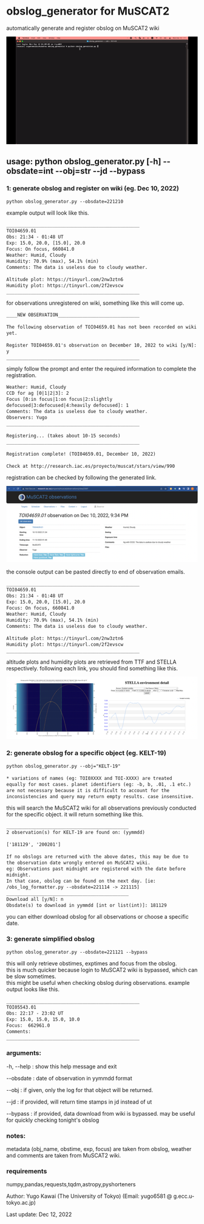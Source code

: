 # obslog_generator for MuSCAT2

automatically generate and register obslog on MuSCAT2 wiki

![demo](/img/obslog_generator_demo.gif)

## usage: python obslog_generator.py [-h] --obsdate=int --obj=str --jd --bypass

### 1: generate obslog and register on wiki (eg. Dec 10, 2022)

	python obslog_generator.py --obsdate=221210
	
example output will look like this.

	_________________________________________________
	TOI04659.01
	Obs: 21:34 - 01:48 UT
	Exp: 15.0, 20.0, [15.0], 20.0
	Focus: On focus, 660841.0
	Weather: Humid, Cloudy
	Humidity: 70.9% (max), 54.1% (min)
	Comments: The data is useless due to cloudy weather.

	Altitude plot: https://tinyurl.com/2nw3ztn6
	Humidity plot: https://tinyurl.com/2f2evscw
	_________________________________________________

for observations unregistered on wiki, something like this will come up.

	____NEW OBSERVATION______________________________

	The following observation of TOI04659.01 has not been recorded on wiki yet.

	Register TOI04659.01's observation on December 10, 2022 to wiki [y/N]: y
	_________________________________________________
	
simply follow the prompt and enter the required information to complete the registration. 

	Weather: Humid, Cloudy
	CCD for ag [0|1|2|3]: 2
	Focus [0:in focus|1:on focus|2:slightly defocused|3:defocused|4:heavily defocused]: 1
	Comments: The data is useless due to cloudy weather.
	Observers: Yugo
	_________________________________________________

	Registering... (takes about 10-15 seconds)
	_________________________________________________

	Registration complete! (TOI04659.01, December 10, 2022)

	Check at http://research.iac.es/proyecto/muscat/stars/view/990
	
registration can be checked by following the generated link.
	
![registration](/img/registration_demo.png)

the console output can be pasted directly to end of observation emails.

	_________________________________________________
	TOI04659.01
	Obs: 21:34 - 01:48 UT
	Exp: 15.0, 20.0, [15.0], 20.0
	Focus: On focus, 660841.0
	Weather: Humid, Cloudy
	Humidity: 70.9% (max), 54.1% (min)
	Comments: The data is useless due to cloudy weather.

	Altitude plot: https://tinyurl.com/2nw3ztn6
	Humidity plot: https://tinyurl.com/2f2evscw
	_________________________________________________

altitude plots and humidity plots are retrieved from TTF and STELLA respectively. following each link, you should find something like this.

![altitude and humidity plots](/img/sample_altitude_humidity_plots.png)

### 2: generate obslog for a specific object (eg. KELT-19)

	python obslog_generator.py --obj="KELT-19"
	
	* variations of names (eg: TOI0XXXX and TOI-XXXX) are treated 
	equally for most cases. planet identifiers (eg: -b, b, .01, .1 etc.) 
	are not necessary because it is difficult to account for the 
	inconsistencies and query may return empty results. case insensitive.
	
this will search the MuSCAT2 wiki for all observations previously conducted for the specific object. it will return something like this.

	_____________________________________________
	2 observation(s) for KELT-19 are found on: (yymmdd)

	['181129', '200201']

	If no obslogs are returned with the above dates, this may be due to the observation date wrongly entered on MuSCAT2 wiki.           
	eg: Observations past midnight are registered with the date before midnight.           
	In that case, obslog can be found on the next day. [ie: /obs_log_formatter.py --obsdate=221114 -> 221115]
	_____________________________________________
	Download all [y/N]: n
	Obsdate(s) to download in yymmdd [int or list(int)]: 181129
	
you can either download obslog for all observations or choose a specific date.

### 3: generate simplified obslog

	python obslog_generator.py --obsdate=221121 --bypass

this will only retrieve obstimes, exptimes and focus from the obslog. <br/>
this is much quicker because login to MuSCAT2 wiki is bypassed, which can be slow sometimes. <br/> this might be useful when checking obslog during observations. example output looks like this.

	_________________________________________________
	TOI05543.01
	Obs: 22:17 - 23:02 UT
	Exp: 15.0, 15.0, 15.0, 10.0
	Focus:  662961.0
	Comments:
	_________________________________________________

### arguments:

  -h, --help              : show this help message and exit

  --obsdate        	  : date of observation in yymmdd format

  --obj			  : if given, only the log for that object will be returned.

  --jd 			  : if provided, will return time stamps in jd instead of ut

  --bypass 		  : if provided, data download from wiki is bypassed. may be useful for 
			    quickly checking tonight's obslog

### notes:
metadata (obj_name, obstime, exp, focus) are taken from obslog, weather and comments are taken from MuSCAT2 wiki.<br/>

### requirements
numpy,pandas,requests,tqdm,astropy,pyshorteners

Author: Yugo Kawai (The University of Tokyo)
(Email: yugo6581 @ g.ecc.u-tokyo.ac.jp)

Last update: Dec 12, 2022
